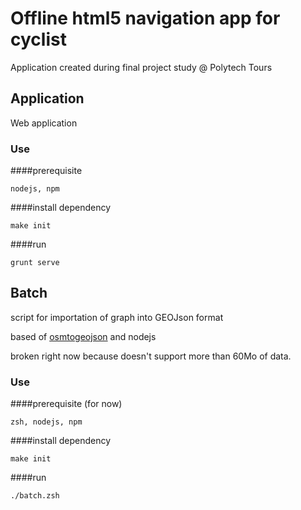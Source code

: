 # Offline html5 navigation app for cyclist

Application created during final project study @ Polytech Tours

## Application

Web application

### Use

####prerequisite

	nodejs, npm

####install dependency

	make init

####run

	grunt serve

## Batch

script for importation of graph into GEOJson format

based of [osmtogeojson](https://github.com/tyrasd/osmtogeojson) and nodejs

broken right now because doesn't support more than 60Mo of data.

### Use

####prerequisite (for now)

	zsh, nodejs, npm

####install dependency

	make init

####run

	./batch.zsh
